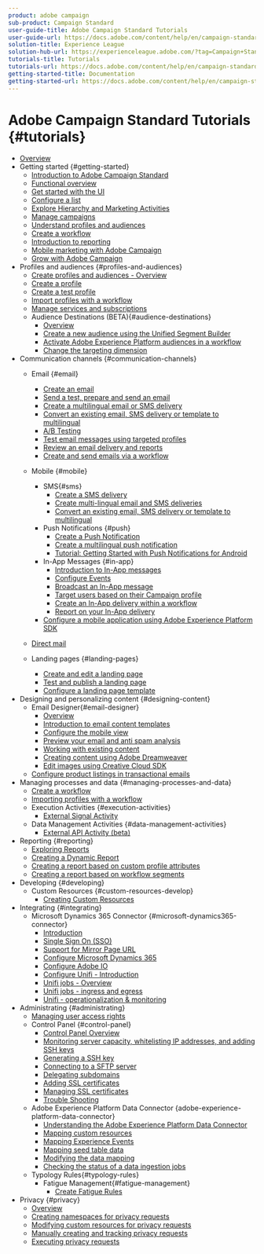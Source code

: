 ```yaml
---
product: adobe campaign
sub-product: Campaign Standard
user-guide-title: Adobe Campaign Standard Tutorials
user-guide-url: https://docs.adobe.com/content/help/en/campaign-standard-learn/tutorials/overview.html
solution-title: Experience League
solution-hub-url: https://experienceleague.adobe.com/?tag=Campaign+Standard#recommended/solutions/campaign
tutorials-title: Tutorials
tutorials-url: https://docs.adobe.com/content/help/en/campaign-standard-learn/tutorials/overview.html
getting-started-title: Documentation
getting-started-url: https://docs.adobe.com/content/help/en/campaign-standard/using/campaign-standard-home.html
---
```


# Adobe Campaign Standard Tutorials {#tutorials}

+ [Overview](/help/acs/overview.md)
+ Getting started {#getting-started}
  + [Introduction to Adobe Campaign Standard](/help/acs/getting-started/adobe-campaign-standard-introduction.md)
  + [Functional overview](/help/acs/getting-started/functional-overview.md)
  + [Get started with the UI](/help/acs/getting-started/getting-started-with-the-ui.md)
  + [Configure a list](/help/acs/getting-started/configure-a-list.md)
  + [Explore Hierarchy and Marketing Activities](/help/acs/getting-started/explore-hierarchy-and-marketing-activities.md)
  + [Manage campaigns](/help/acs/getting-started/managing-campaigns.md)
  + [Understand profiles and audiences](/help/acs/getting-started/understanding-profiles-and-audiences.md)
  + [Create a workflow](/help/acs/managing-processes-and-data/create-workflow.md)
  + [Introduction to reporting](/help/acs/getting-started/reporting-with-adobe-campaign-introduction.md)
  + [Mobile marketing with Adobe Campaign](/help/acs/getting-started/mobile-marketing-with-adobe-campaign.md)
  + [Grow with Adobe Campaign](/help/acs/getting-started/growing-with-adobe-campaign.md)
+ Profiles and audiences {#profiles-and-audiences}
  + [Create profiles and audiences - Overview](/help/acs/profiles-and-audiences/creating-profiles-and-audiences.md)
  + [Create a profile](/help/acs/profiles-and-audiences/creating-a-profile.md)
  + [Create a test profile](/help/acs/profiles-and-audiences/test-profiles.md)
  + [Import profiles with a workflow](/help/acs/managing-processes-and-data/importing-profiles.md)
  + [Manage services and subscriptions](/help/acs/managing-processes-and-data/services-and-subscriptions.md)
  + Audience Destinations (BETA){#audience-destinations}
    + [Overview](/help/acs/profiles-and-audiences/audience-destinations/audience-destinations-overview.md)
    + [Create a new audience using the Unified Segment Builder](/help/acs/profiles-and-audiences/audience-destinations/creating-audiences-using-segment-builder.md)
    + [Activate Adobe Experience Platform audiences in a workflow](/help/acs/profiles-and-audiences/audience-destinations/activating-aep-audiences.md)
    + [Change the targeting dimension](/help/acs/profiles-and-audiences/audience-destinations/changing-targeting-dimension.md)
+ Communication channels {#communication-channels}
  + Email {#email}
    + [Create an email](/help/acs/communication-channels/email/create-email-from-homepage.md)
    + [Send a test, prepare and send an email](/help/acs/communication-channels/email/sending-test-preparing-sending-email.md)
    + [Create a multilingual email or SMS delivery](/help/acs/communication-channels/create-multilingual-deliveries.md)
    + [Convert an existing email, SMS delivery or template to multilingual](/help/acs/communication-channels/covert-into-multilingual-deliveries.md)
    + [A/B Testing](/help/acs/communication-channels/email/a-b-testing.md)
    + [Test email messages using targeted profiles](/help/acs/communication-channels/email/profile-substitution.md)
    + [Review an email delivery and reports](/help/acs/communication-channels/email/reviewing-personalized-email-delivery-and-reports.md)
    + [Create and send emails via a workflow](/help/acs/communication-channels/email/create-and-send-emails-via-workflow.md)

  + Mobile {#mobile}
    + SMS{#sms}
      + [Create a SMS delivery](/help/acs/communication-channels/mobile/sms/sms-delivery.md)
      + [Create multi-lingual email and SMS deliveries](/help/acs/communication-channels/create-multilingual-deliveries.md)
      + [Convert an existing email, SMS delivery or template to multilingual](/help/acs/communication-channels/covert-into-multilingual-deliveries.md)
    + Push Notifications {#push}
      + [Create a Push Notification](/help/acs/communication-channels/mobile/push-notifications/creating-a-push-notification.md)
      + [Create a multilingual push notification](/help/acs/communication-channels/mobile/push-notifications/creating-multilingual-push-notifications.md)
      + [Tutorial: Getting Started with Push Notifications for Android](https://docs-stg.corp.adobe.com/content/help/en/campaign-standard-learn/getting-started-push-notification-android/introduction.md)
    + In-App Messages {#in-app}
      + [Introduction to In-App messages](/help/acs/communication-channels/mobile/in-app/in-app-message-overview.md)
      + [Configure Events](/help/acs/communication-channels/mobile/in-app/configure-events.md)
      + [Broadcast an In-App message](/help/acs/communication-channels/mobile/in-app/broadcast-in-app-message.md)
      + [Target users based on their Campaign profile](/help/acs/communication-channels/mobile/in-app/target-users-based-on-campaign-profile.md)
      + [Create an In-App delivery within a workflow](/help/acs/communication-channels/mobile/in-app/in-app-activity.md)
      + [Report on your In-App delivery](/help/acs/communication-channels/mobile/in-app/in-app-reporting.md)
    + [Configure a mobile application using Adobe Experience Platform SDK](/help/acs/communication-channels/mobile/configure-mobile-apps-using-aep-sdk.md)
  + [Direct mail](/help/acs/communication-channels/direct-mail/directmail.md)
  + Landing pages {#landing-pages}
    + [Create and edit a landing page](/help/acs/communication-channels/landing-pages/landing-page-create-and-edit.md)
    + [Test and publish a landing page](/help/acs/communication-channels/landing-pages/landing-page-test-and-publish.md)
    + [Configure a landing page template](/help/acs/communication-channels/landing-pages/landing-page-configure-templates.md)
+ Designing and personalizing content {#designing-content}
  + Email Designer{#email-designer}
    + [Overview](/help/acs/designing-content/email-designer/email-designer-overview.md)
    + [Introduction to email content templates](/help/acs/designing-content/email-designer/email-content-templates.md)
    + [Configure the mobile view](/help/acs/designing-content/email-designer/configure-the-mobile-view.md)
    + [Preview your email and anti spam analysis](/help/acs/designing-content/email-designer/preview-your-email.md)
    + [Working with existing content](/help/acs/designing-content/email-designer/working-with-existing-content.md)
    + [Creating content using Adobe Dreamweaver](/help/acs/designing-content/email-designer/dreamweaver-integration.md)
    + [Edit images using Creative Cloud SDK](/help/acs/designing-content/email-designer/adobe-creative-cloud-sdk-integration.md)
  + [Configure product listings in transactional emails](/help/acs/designing-content/product-listings-in-transactional-email.md)
+ Managing processes and data {#managing-processes-and-data}
  + [Create a workflow](/help/acs/managing-processes-and-data/create-workflow.md)
  + [Importing profiles with a workflow](/help/acs/managing-processes-and-data/importing-profiles.md)
  + Execution Activities {#execution-activities}
    + [External Signal Activity](/help/acs/managing-processes-and-data/execution-activities/external-signal-activity.md)
  + Data Management Activities {#data-management-activities}
    + [External API Activity (beta)](/help/acs/managing-processes-and-data/data-management-activities/external-api-activity.md)
+ Reporting {#reporting}
  + [Exploring Reports](/help/acs/getting-started/exploring-reports.md)
  + [Creating a Dynamic Report](/help/acs/reporting/creating-a-dynamic-report.md)
  + [Creating a report based on custom profile attributes](/help/acs/reporting/custom-profile-attributes-dynamic-reports.md)
  + [Creating a report based on workflow segments](/help/acs/reporting/report-on-workflow-segments.md)
+ Developing {#developing}
  + Custom Resources {#custom-resources-develop}
    + [Creating Custom Resources](/help/acs/managing-processes-and-data/custom-resources/creating-custom-resources.md)
+ Integrating {#integrating}
  + Microsoft Dynamics 365 Connector {#microsoft-dynamics365-connector}
    + [Introduction](/help/acs/integration/microsoft-dynamics-365-connector/introduction.md)
    + [Single Sign On (SSO)](/help/acs/integration/microsoft-dynamics-365-connector/single-sign-on.md)
    + [Support for Mirror Page URL](/help/acs/integration/microsoft-dynamics-365-connector/mirror-page-url.md)
    + [Configure Microsoft Dynamics 365](/help/acs/integration/microsoft-dynamics-365-connector/configure-microsoft-dynamics-365.md)
    + [Configure Adobe IO](/help/acs/integration/microsoft-dynamics-365-connector/configure-adobe-io.md)
    + [Configure Unifi - Introduction](/help/acs/integration/microsoft-dynamics-365-connector/configure-unifi-introduction.md)
    + [Unifi jobs - Overview](/help/acs/integration/microsoft-dynamics-365-connector/configure-unifi-jobs-overview.md)
    + [Unifi jobs - ingress and egress](/help/acs/integration/microsoft-dynamics-365-connector/configure-unifi-jobs-ingress-egress.md)
    + [Unifi - operationalization & monitoring](/help/acs/integration/microsoft-dynamics-365-connector/configure-unifi-operalization-and-monitoring.md)
+ Administrating {#administrating}
  + [Managing user access rights](/help/acs/administrating/managing-user-access-rights.md)
  + Control Panel {#control-panel}
    + [Control Panel Overview](/help/acs/administrating/control-panel/control-panel-overview.md)
    + [Monitoring server capacity, whitelisting IP addresses, and adding SSH keys](/help/acs/administrating/control-panel/monitoring-server-capacity-whitelisting-adding-ssh-key.md)
    + [Generating a SSH key](/help/acs/administrating/control-panel/generate-ssh-key.md)
    + [Connecting to a SFTP server](/help/acs/administrating/control-panel/connect-to-sftp-server.md)
    + [Delegating subdomains](/help/acs/administrating/control-panel/subdomain-delegation.md)
    + [Adding SSL certificates](/help/acs/administrating/control-panel/adding-ssl-certificates.md)
    + [Managing SSL certificates](/help/acs/administrating/control-panel/managing-ssl-certificates.md)
    + [Trouble Shooting](/help/acs/administrating/control-panel/trouble-shooting.md)
  + Adobe Experience Platform Data Connector {adobe-experience-platform-data-connector}
    + [Understanding the Adobe Experience Platform Data Connector](/help/acs/administrating/adobe-experience-platform-data-connector/understanding-the-adobe-experience-platform-data-connector.md)
    + [Mapping custom resources](/help/acs/administrating/adobe-experience-platform-data-connector/mapping-custom-resources.md)
    + [Mapping Experience Events](/help/acs/administrating/adobe-experience-platform-data-connector/mapping-experience-events.md)
    + [Mapping seed table data](/help/acs/administrating/adobe-experience-platform-data-connector/mapping-seed-table-data.md)
    + [Modifying the data mapping](/help/acs/administrating/adobe-experience-platform-data-connector/modifying-data-mapping.md)
    + [Checking the status of a data ingestion jobs](/help/acs/administrating/adobe-experience-platform-data-connector/checking-status-of-data-ingestion-jobs.md)
  + Typology Rules{#typology-rules}
    + Fatigue Management{#fatigue-management}
      + [Create Fatigue Rules](/help/acs/administrating/typology-rules/fatigue-management/create-fatigue-rules.md)
+ Privacy {#privacy}
  + [Overview](/help/acs/privacy/privacy-overview.md)
  + [Creating namespaces for privacy requests](/help/acs/privacy/namespaces-for-privacy-requests.md)
  + [Modifying custom resources for privacy requests](/help/acs/privacy/custom-resources-for-privacy-requests.md)
  + [Manually creating and tracking privacy requests](/help/acs/privacy/create-and-track-privacy-requests.md)
  + [Executing privacy requests](/help/acs/privacy/execute-privacy-requests.md)
